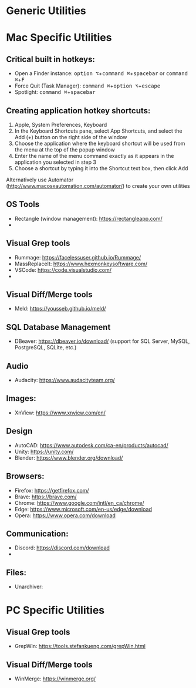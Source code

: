 # Generic Utilities




# Mac Specific Utilities

## Critical built in hotkeys:
- Open a Finder instance: <kbd>option ⌥</kbd>+<kbd>command ⌘</kbd>+<kbd>spacebar</kbd> or <kbd>command ⌘</kbd>+<kbd>F</kbd> 
- Force Quit (Task Manager): <kbd>command ⌘</kbd>+<kbd>option ⌥</kbd>+<kbd>escape</kbd>
- Spotlight: <kbd>command ⌘</kbd>+<kbd>spacebar</kbd>

## Creating application hotkey shortcuts:
 1. Apple, System Preferences, Keyboard
 2. In the Keyboard Shortcuts pane, select App Shortcuts, and select the Add (+) button on the right side of the window
 3. Choose the application where the keyboard shortcut will be used from the menu at the top of the popup window
 4. Enter the name of the menu command exactly as it appears in the application you selected in step 3
 5. Choose a shortcut by typing it into the Shortcut text box, then click Add
 
Alternatively use Automator (http://www.macosxautomation.com/automator/) to create your own utilities

## OS Tools
- Rectangle (window management): https://rectangleapp.com/
- 

## Visual Grep tools
- Rummage: https://facelessuser.github.io/Rummage/
- MassReplaceIt: https://www.hexmonkeysoftware.com/
- VSCode: https://code.visualstudio.com/
- 

## Visual Diff/Merge tools
- Meld: https://yousseb.github.io/meld/

## SQL Database Management
- DBeaver: https://dbeaver.io/download/ (support for SQL Server, MySQL, PostgreSQL, SQLite, etc.)

## Audio
- Audacity: https://www.audacityteam.org/

## Images:
- XnView: https://www.xnview.com/en/

## Design
- AutoCAD: https://www.autodesk.com/ca-en/products/autocad/
- Unity: https://unity.com/
- Blender: https://www.blender.org/download/

## Browsers:
- Firefox: https://getfirefox.com/
- Brave: https://brave.com/
- Chrome: https://www.google.com/intl/en_ca/chrome/
- Edge: https://www.microsoft.com/en-us/edge/download
- Opera: https://www.opera.com/download

## Communication:
- Discord: https://discord.com/download
- 

## Files:
- Unarchiver: 



# PC Specific Utilities

## Visual Grep tools
- GrepWin: https://tools.stefankueng.com/grepWin.html

## Visual Diff/Merge tools
- WinMerge: https://winmerge.org/
